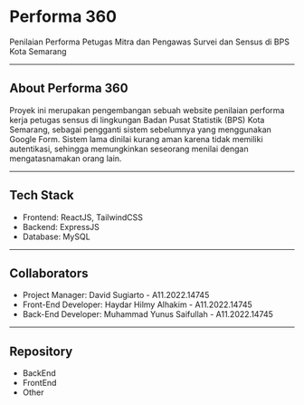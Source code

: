 # Performa 360
Penilaian Performa Petugas Mitra dan Pengawas Survei dan Sensus di BPS Kota Semarang

---

## About Performa 360
Proyek ini merupakan pengembangan sebuah website penilaian performa kerja petugas sensus di lingkungan Badan Pusat Statistik (BPS) Kota Semarang, sebagai pengganti sistem sebelumnya yang menggunakan Google Form. Sistem lama dinilai kurang aman karena tidak memiliki autentikasi, sehingga memungkinkan seseorang menilai dengan mengatasnamakan orang lain.

---

## Tech Stack
 - Frontend: ReactJS, TailwindCSS
 - Backend: ExpressJS
 - Database: MySQL

---

## Collaborators
- Project Manager: David Sugiarto - A11.2022.14745
- Front-End Developer: Haydar Hilmy Alhakim - A11.2022.14745
- Back-End Developer: Muhammad Yunus Saifullah - A11.2022.14745

---

## Repository
- BackEnd
- FrontEnd
- Other

